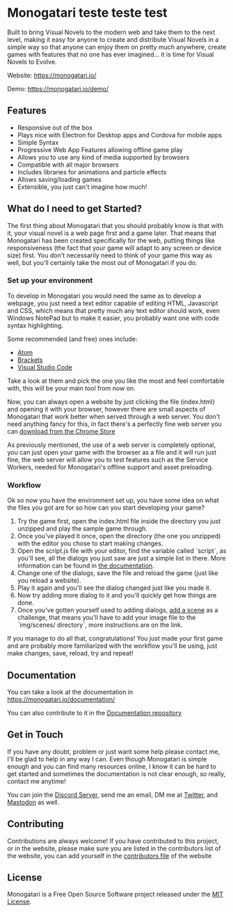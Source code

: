 # Monogatari teste teste test
Built to bring Visual Novels to the modern web and take them to the next level, making it easy for anyone to create and distribute Visual Novels in a simple way so that anyone can enjoy them on pretty much anywhere, create games with features that no one has ever imagined... it is time for Visual Novels to Evolve.

Website: https://monogatari.io/

Demo: https://monogatari.io/demo/

## Features
- Responsive out of the box
- Plays nice with Electron for Desktop apps and Cordova for mobile apps
- Simple Syntax
- Progressive Web App Features allowing offline game play
- Allows you to use any kind of media supported by browsers
- Compatible with all major browsers
- Includes libraries for animations and particle effects
- Allows saving/loading games
- Extensible, you just can't imagine how much!

## What do I need to get Started?
The first thing about Monogatari that you should probably know is that with it, your visual novel is a web page first and a game later. That means that Monogatari has been created specifically for the web, putting things like responsiveness (the fact that your game will adapt to any screen or device size) first. You don't necessarily need to think of your game this way as well, but you'll certainly take the most out of Monogatari if you do.

### Set up your environment

To develop in Monogatari you would need the same as to develop a webpage, you just need a text editor capable of editing HTML, Javascript and CSS, which means that pretty much any text editor should work, even Windows NotePad but to make it easier, you probably want one with code syntax highlighting.

Some recommended (and free) ones include:

* [Atom](https://atom.io/)
* [Brackets](http://brackets.io/)
* [Visual Studio Code](https://code.visualstudio.com)

Take a look at them and pick the one you like the most and feel comfortable with, this will be your main tool from now on.

Now, you can always open a website by just clicking the file (index.html) and opening it with your browser, however there are small aspects of Monogatari that work better when served through a web server. You don't need anything fancy for this, in fact there's a perfectly fine web server you can [download from the Chrome Store](https://chrome.google.com/webstore/detail/web-server-for-chrome/ofhbbkphhbklhfoeikjpcbhemlocgigb)

As previously mentioned, the use of a web server is completely optional, you can just open your game with the browser as a file and it will run just fine, the web server will allow you to test features such as the Service Workers, needed for Monogatari's offline support and asset preloading.

### Workflow

Ok so now you have the environment set up, you have some idea on what the files you got are for so how can you start developing your game?

1. Try the game first, open the index.html file inside the directory you just unzipped and play the sample game through.
2. Once you've played it once, open the directory (the one you unzipped) with the editor you chose to start making changes.
3. Open the script.js file with your editor, find the variable called ˋscriptˋ, as you'll see, all the dialogs you just saw are just a simple list in there. More information can be found in [the documentation](https://monogatari.io/documentation/script/text/).
4. Change one of the dialogs, save the file and reload the game (just like you reload a website).
5. Play it again and you'll see the dialog changed just like you made it.
6. Now try adding more dialog to it and you'll quickly get how things are done.
7. Once you've gotten yourself used to adding dialogs, [add a scene](https://monogatari.io/documentation/script/scenes/) as a challenge, that means you'll have to add your image file to the ˋimg/scenes/ directoryˋ, more instructions are on the link.

If you manage to do all that, congratulations! You just made your first game and are probably more familiarized with the workflow you'll be using, just make changes, save, reload, try and repeat!

## Documentation
You can take a look at the documentation in https://monogatari.io/documentation/

You can also contribute to it in the [Documentation repository](https://github.com/Monogatari/Documentation)


## Get in Touch
If you have any doubt, problem or just want some help please contact me, I'll be glad to help in any way I can. Even though Monogatari is simple enough and you can find many resources online, I know it can be hard to get started and sometimes the documentation is not clear enough, so really, contact me anytime!

You can join the [Discord Server](https://discord.gg/gWSeDTz), send me an email, DM me at [Twitter](https://twitter.com/Hyuchia), and [Mastodon](https://mastodon.social/@HyuchiaDiego) as well.

## Contributing
Contributions are always welcome! If you have contributed to this project, or in the website, please make sure you are listed in the contributors list of the website, you can add yourself in the [contributors file](https://github.com/Monogatari/Website/blob/master/templates/contributors.html) of the website

## License
Monogatari is a Free Open Source Software project released under the [MIT License](https://raw.githubusercontent.com/Monogatari/Monogatari/master/LICENSE).
